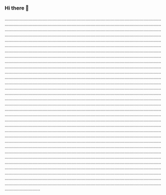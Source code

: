 ### Hi there 👋

............................................................................................................................................................................................................................................................................................................................................................................................................................................................................................................................................................................................................................................................................................................................................................................................................................................................................................................................................................................................................................................................................................................................................................................................................................................................................................................................................................................................................................................................................................................................................................................................................................................................................................................................................................................................................................................................................................................................................................................................................................................................................................................................................................................................................................................................................................................................................................................................................................................................................................................................................................................................................................................................................................................................................................................................................................................................................................................................................................................................................................................................................................................................................................................................................................................................................................................................................................................................................................................................................................................................................................................................................................................................................................................................................................................................................................................................................................................................................................................................................................................................................................................................................................